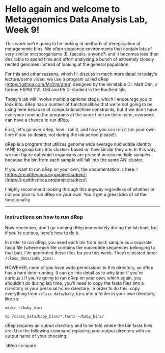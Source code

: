 # Hello again and welcome to Metagenomics Data Analysis Lab, Week 9!

This week we're going to be looking at methods of dereplication of metagenomic bins. We often sequence environments that contain lots of very similar microorganisms (E. faecalis, anyone?) and it becomes less than desirable to spend time and effort analyzing a bunch of extremely closely related genomes instead of looking at the general population.

For this and other reasons, which I'll discuss in much more detail in today's lecture/demo video, we use a program called dRep (https://github.com/MrOlm/drep) designed by the inimitable Dr. Matt Olm, a former ESPM 112L GSI and Ph.D. student in the Banfield lab.

Today's lab will involve multiple optional steps, which I encourage you to look into. dRep has a number of functionalities that we're not going to be using here because of computational/time constraints, but if we don't have everyone running the programs at the same time on the cluster, everyone can have a chance to run dRep.

First, let's go over dRep, how I ran it, and how you can run it (on your own time if you so desire, not during the lab period please!).

dRep is a program that utilizes genome wide average nucleotide identity (ANI) to group bins into clusters based on how similar they are. In this way, we can figure out which organisms are present across multiple samples because the bin from each sample will fall into the same ANI cluster.

If you want to run dRep on your own, the documentation is here: ![https://readthedocs.org/projects/drep/](https://readthedocs.org/projects/drep/)

I highly recommend looking through this anyway regardless of whether or not you plan to run dRep on your own. You'll get a great idea of all the functionality  

---
### Instructions on how to run dRep 

Now remember, don't go running dRep immediately during the lab time, but if you're curious, here's how to do it.

In order to run dRep, you need each bin from each sample as a separate fasta file (where each file contains the nucleotide sequences belonging to that bin). I’ve generated these files for you this week. They’re located here:
`/class_data/baby_bins/`.

HOWEVER, none of you have write permissions to this directory, so dRep has a hard time running. (I can go into detail as to why later if you're curious.) If you're going to run dRep on your own, which again, you shouldn't do during lab time, you'll need to copy the fasta files into a directory in your personal home directory.
In order to do this, copy everything from `/class_data/baby_bins` into a folder in your own directory, like so:

```
mkdir ~/baby_bins

cp /class_data/baby_bins/*.fasta ~/baby_bins/
```

dRep requires an output directory and to be told where the bin fasta files are. Use the following command replacing your.output.directory with an output name of your choosing:

`dRep compare 


